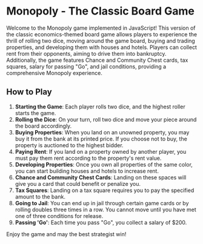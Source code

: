 # Monopoly - The Classic Board Game

Welcome to the Monopoly game implemented in JavaScript! This version of the classic economics-themed board game allows players to experience the thrill of rolling two dice, moving around the game board, buying and trading properties, and developing them with houses and hotels. Players can collect rent from their opponents, aiming to drive them into bankruptcy. Additionally, the game features Chance and Community Chest cards, tax squares, salary for passing "Go", and jail conditions, providing a comprehensive Monopoly experience.

## How to Play

1. **Starting the Game**: Each player rolls two dice, and the highest roller starts the game.
2. **Rolling the Dice**: On your turn, roll two dice and move your piece around the board accordingly.
3. **Buying Properties**: When you land on an unowned property, you may buy it from the bank at its printed price. If you choose not to buy, the property is auctioned to the highest bidder.
4. **Paying Rent**: If you land on a property owned by another player, you must pay them rent according to the property's rent value.
5. **Developing Properties**: Once you own all properties of the same color, you can start building houses and hotels to increase rent.
6. **Chance and Community Chest Cards**: Landing on these spaces will give you a card that could benefit or penalize you.
7. **Tax Squares**: Landing on a tax square requires you to pay the specified amount to the bank.
8. **Going to Jail**: You can end up in jail through certain game cards or by rolling doubles three times in a row. You cannot move until you have met one of three conditions for release.
9. **Passing 'Go'**: Each time you pass "Go", you collect a salary of $200.

Enjoy the game and may the best strategist win!

